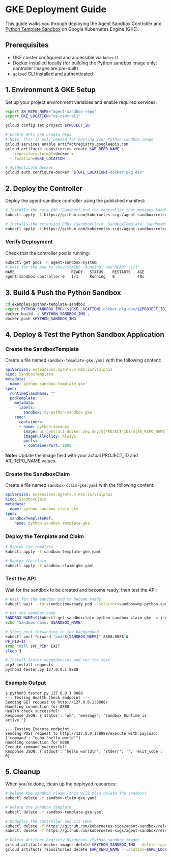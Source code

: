 # GKE Deployment Guide

This guide walks you through deploying the Agent Sandbox Controller and [Python Template Sandbox](examples/python-template-sandbox) on Google Kubernetes Engine (GKE).

## Prerequisites

- GKE cluster configured and accessible via `kubectl`
- Docker installed locally (for building the Python sandbox image only; controller images are pre-built)
- `gcloud` CLI installed and authenticated

## 1. Environment & GKE Setup

Set up your project environment variables and enable required services:

```bash
export AR_REPO_NAME="agent-sandbox-repo"
export GKE_LOCATION="us-central1"

gcloud config set project $PROJECT_ID

# Enable APIs and Create Repo
# Note: This is only needed for hosting your Python sandbox image
gcloud services enable artifactregistry.googleapis.com
gcloud artifacts repositories create $AR_REPO_NAME \
  --repository-format=docker \
  --location=$GKE_LOCATION

# Authenticate Docker
gcloud auth configure-docker "${GKE_LOCATION}-docker.pkg.dev"
```

## 2. Deploy the Controller

Deploy the agent-sandbox controller using the published manifest:

```bash
# Installs the core CRD (Sandbox) and the controller that manages Sandbox resources.
kubectl apply -f https://github.com/kubernetes-sigs/agent-sandbox/releases/download/v0.1.0-rc.0/manifest.yaml

# Installs the extension CRDs (SandboxClaim, SandboxTemplate, SandboxWarmPool) and grants the necessary RBAC permissions to the main controller for managing them.
kubectl apply -f https://github.com/kubernetes-sigs/agent-sandbox/releases/download/v0.1.0-rc.0/extensions.yaml
```

### Verify Deployment

Check that the controller pod is running:

```bash
kubectl get pods -n agent-sandbox-system
# Wait for the pod to show STATUS 'Running' and READY '1/1'
NAME                         READY   STATUS    RESTARTS   AGE
agent-sandbox-controller-0   1/1     Running   0          40s
```

## 3. Build & Push the Python Sandbox

```bash
cd examples/python-template-sandbox
export PYTHON_SANDBOX_IMG="${GKE_LOCATION}-docker.pkg.dev/${PROJECT_ID}/${AR_REPO_NAME}/sandbox-runtime:latest"
docker build -t $PYTHON_SANDBOX_IMG .
docker push $PYTHON_SANDBOX_IMG
```

## 4. Deploy & Test the Python Sandbox Application

### Create the SandboxTemplate

Create a file named `sandbox-template-gke.yaml` with the following content:

```yaml
apiVersion: extensions.agents.x-k8s.io/v1alpha1
kind: SandboxTemplate
metadata:
  name: python-sandbox-template-gke
spec:
  runtimeClassName: ""
  podTemplate:
    metadata:
      labels:
        sandbox: my-python-sandbox-gke
    spec:
      containers:
      - name: python-sandbox
        image: us-central1-docker.pkg.dev/${PROJECT_ID}/${AR_REPO_NAME}/sandbox-runtime:latest
        imagePullPolicy: Always
        ports:
        - containerPort: 8888
```

**Note:** Update the image field with your actual PROJECT_ID and AR_REPO_NAME values.

### Create the SandboxClaim

Create a file named `sandbox-claim-gke.yaml` with the following content:

```yaml
apiVersion: extensions.agents.x-k8s.io/v1alpha1
kind: SandboxClaim
metadata:
  name: python-sandbox-claim-gke
spec:
  sandboxTemplateRef:
    name: python-sandbox-template-gke
```

### Deploy the Template and Claim

```bash
# Deploy the template
kubectl apply -f sandbox-template-gke.yaml

# Deploy the claim
kubectl apply -f sandbox-claim-gke.yaml
```

### Test the API

Wait for the sandbox to be created and become ready, then test the API:

```bash
# Wait for the sandbox pod to become ready
kubectl wait --for=condition=ready pod --selector=sandbox=my-python-sandbox-gke --timeout=120s

# Get the sandbox name
SANDBOX_NAME=$(kubectl get sandboxclaim python-sandbox-claim-gke -o jsonpath='{.status.sandboxName}')
echo "Sandbox name: $SANDBOX_NAME"

# Start port-forwarding in the background
kubectl port-forward "pod/${SANDBOX_NAME}" 8888:8888 &
PF_PID=$!
trap "kill $PF_PID" EXIT
sleep 3

# Install tester dependencies and run the test
pip3 install requests
python3 tester.py 127.0.0.1 8888
```

### Example Output

```
$ python3 tester.py 127.0.0.1 8888
--- Testing Health Check endpoint ---
Sending GET request to http://127.0.0.1:8888/
Handling connection for 8888
Health check successful!
Response JSON: {'status': 'ok', 'message': 'Sandbox Runtime is active.'}

--- Testing Execute endpoint ---
Sending POST request to http://127.0.0.1:8888/execute with payload: {'command': "echo 'hello world'"}
Handling connection for 8888
Execute command successful!
Response JSON: {'stdout': 'hello world\n', 'stderr': '', 'exit_code': 0}
```

## 5. Cleanup

When you're done, clean up the deployed resources:

```bash
# Delete the sandbox claim (this will also delete the sandbox)
kubectl delete -f sandbox-claim-gke.yaml

# Delete the sandbox template
kubectl delete -f sandbox-template-gke.yaml

# Undeploy the controller and its CRDs
kubectl delete -f https://github.com/kubernetes-sigs/agent-sandbox/releases/download/v0.1.0-rc.0/extensions.yaml
kubectl delete -f https://github.com/kubernetes-sigs/agent-sandbox/releases/download/v0.1.0-rc.0/manifest.yaml

# Delete Artifact Registry Resources (Python sandbox image)
gcloud artifacts docker images delete $PYTHON_SANDBOX_IMG --delete-tags --quiet
gcloud artifacts repositories delete $AR_REPO_NAME --location=$GKE_LOCATION --quiet
```